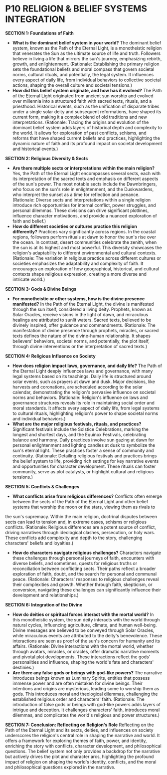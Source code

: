 
# P10 RELIGION & BELIEF SYSTEMS INTEGRATION

**SECTION 1: Foundations of Faith**
- **What is the dominant belief system in your world?** The dominant belief system, known as the Path of the Eternal Light, is a monotheistic religion that venerates the Sun as the ultimate source of life and truth. Followers believe in living a life that mirrors the sun's journey, emphasizing rebirth, growth, and enlightenment. (Rationale: Establishing the primary religion sets the foundational beliefs and moral compass that govern societal norms, cultural rituals, and potentially, the legal system. It influences every aspect of daily life, from individual behaviors to collective societal actions, shaping the overall culture and societal tensions.)
- **How did this belief system originate, and how has it evolved?** The Path of the Eternal Light originated from ancient sun worship and evolved over millennia into a structured faith with sacred texts, rituals, and a priesthood. Historical events, such as the unification of disparate tribes under a single solar deity and subsequent reformations, have shaped its current form, making it a complex blend of old traditions and new interpretations. (Rationale: Tracing the origins and evolution of the dominant belief system adds layers of historical depth and complexity to the world. It allows for exploration of past conflicts, schisms, and reforms that have shaped current beliefs and practices, highlighting the dynamic nature of faith and its profound impact on societal development and historical events.)

**SECTION 2: Religious Diversity & Sects**
- **Are there multiple sects or interpretations within the main religion?** Yes, the Path of the Eternal Light encompasses several sects, each with its interpretation of the sacred texts and emphasis on different aspects of the sun's power. The most notable sects include the Dawnbringers, who focus on the sun's role in enlightenment, and the Duskwardens, who interpret the sunset as a time for reflection and penance. (Rationale: Diverse sects and interpretations within a single religion introduce rich opportunities for internal conflict, power struggles, and personal dilemmas. These divisions can drive significant plotlines, influence character motivations, and provide a nuanced exploration of faith and belief.)
- **How do different societies or cultures practice this religion differently?** Practices vary significantly across regions. In the coastal regions, followers perform rituals at dawn to honor the sun's rise over the ocean. In contrast, desert communities celebrate the zenith, when the sun is at its highest and most powerful. This diversity showcases the religion's adaptability to different environmental and cultural contexts. (Rationale: The variation in religious practice across different cultures or societies emphasizes the adaptability and complexity of faith. It encourages an exploration of how geographical, historical, and cultural contexts shape religious expression, creating a more diverse and intricate world.)

**SECTION 3: Gods & Divine Beings**
- **For monotheistic or other systems, how is the divine presence manifested?** In the Path of the Eternal Light, the divine is manifested through the sun itself, considered a living deity. Prophets, known as Solar Oracles, receive visions in the light of dawn, and miraculous healings are attributed to sunlit waters. Sacred texts, believed to be divinely inspired, offer guidance and commandments. (Rationale: The manifestation of divine presence through prophets, miracles, or sacred texts defines the nature of the divine-human relationship. It shapes believers' behaviors, societal norms, and potentially, the plot itself, through divine interventions or the interpretation of sacred texts.)

**SECTION 4: Religious Influence on Society**
- **How does religion impact laws, governance, and daily life?** The Path of the Eternal Light deeply influences laws and governance, with many legal systems based on its teachings. Daily life is structured around solar events, such as prayers at dawn and dusk. Major decisions, like harvests and coronations, are scheduled according to the solar calendar, demonstrating the religion's pervasive influence on societal norms and behaviors. (Rationale: Religion's influence on laws and governance structures reveals its role in maintaining social order and moral standards. It affects every aspect of daily life, from legal systems to cultural rituals, highlighting religion's power to shape societal norms and individual behaviors.)
- **What are the major religious festivals, rituals, and practices?** Significant festivals include the Solstice Celebrations, marking the longest and shortest days, and the Equinox Festivals, celebrating balance and harmony. Daily practices involve sun gazing at dawn for personal enlightenment and lighting candles at dusk to symbolize the sun's eternal light. These practices foster a sense of community and continuity. (Rationale: Detailing religious festivals and practices brings the belief system to life, providing rich settings for key narrative events and opportunities for character development. These rituals can foster community, serve as plot catalysts, or highlight cultural and religious tensions.)

**SECTION 5: Conflicts & Challenges**
- **What conflicts arise from religious differences?** Conflicts often emerge between the sects of the Path of the Eternal Light and other belief systems that worship the moon or the stars, viewing them as rivals to

 the sun's supremacy. Within the main religion, doctrinal disputes between sects can lead to tension and, in extreme cases, schisms or religious conflicts. (Rationale: Religious differences are a potent source of conflict, driving narratives through ideological clashes, persecution, or holy wars. These conflicts add complexity and depth to the story, challenging characters' beliefs and loyalties.)
- **How do characters navigate religious challenges?** Characters navigate these challenges through personal journeys of faith, encounters with diverse beliefs, and sometimes, quests for religious truths or reconciliation between conflicting sects. Their paths reflect a broader exploration of faith, doubt, and the search for personal and communal peace. (Rationale: Characters' responses to religious challenges reveal their complexities and growth. Whether through faith, skepticism, or conversion, navigating these challenges can significantly influence their development and relationships.)

**SECTION 6: Integration of the Divine**
- **How do deities or spiritual forces interact with the mortal world?** In this monotheistic system, the sun deity interacts with the world through natural cycles, influencing agriculture, climate, and human well-being. Divine messages are believed to be conveyed through Solar Oracles, while miraculous events are attributed to the deity's benevolence. These interactions are seen as proof of the sun's concern for humanity and its affairs. (Rationale: Divine interactions with the mortal world, whether through avatars, miracles, or oracles, offer dramatic narrative moments and pivotal plot developments. These interactions reflect the gods' personalities and influence, shaping the world's fate and characters' destinies.)
- **Are there any false gods or beings with god-like powers?** The narrative introduces beings known as Luminary Spirits, entities that possess immense power and are often mistaken for divine beings. Their intentions and origins are mysterious, leading some to worship them as gods. This introduces moral and theological dilemmas, challenging the established religious order and characters' faith. (Rationale: The introduction of false gods or beings with god-like powers adds layers of intrigue and deception. It challenges characters' faith, introduces moral dilemmas, and complicates the world's religious and power structures.)

**SECTION 7: Conclusion: Reflecting on Religion's Role**
Reflecting on the Path of the Eternal Light and its sects, deities, and influences on society underscores the religion's central role in shaping the narrative and world. It offers a framework for exploring themes of faith, power, and identity, enriching the story with conflicts, character development, and philosophical questions. The belief system not only provides a backdrop for the narrative but actively drives the plot and character arcs, highlighting the profound impact of religion on shaping the world's identity, conflicts, and the moral and philosophical questions explored in the narrative.